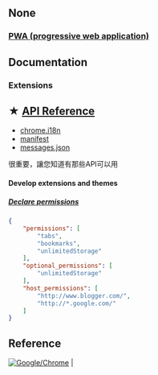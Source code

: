 ## None

### [PWA (progressive web application)](https://en.wikipedia.org/wiki/Progressive_web_application)


## Documentation

### Extensions

## ★ [API Reference](https://developer.chrome.com/docs/extensions/reference/)

- [chrome.i18n](https://developer.chrome.com/docs/extensions/reference/i18n/)
- [manifest](https://developer.chrome.com/docs/extensions/mv3/manifest/#overview)
- [messages.json](https://developer.chrome.com/docs/extensions/mv3/i18n-messages/#overview)

很重要，讓您知道有那些API可以用

#### Develop extensions and themes

##### [Declare permissions](https://developer.chrome.com/docs/extensions/mv3/declare_permissions/)

```json
{
    "permissions": [
        "tabs",
        "bookmarks",
        "unlimitedStorage"
    ],
    "optional_permissions": [
        "unlimitedStorage"
    ],
    "host_permissions": [
        "http://www.blogger.com/",
        "http://*.google.com/"
    ]
}
```


## Reference
[![Google/Chrome](https://github-readme-stats.vercel.app/api/pin?username=GoogleChrome&repo=chrome-extensions-samples)](https://github.com/GoogleChrome/chrome-extensions-samples/tree/main/tutorials) |
